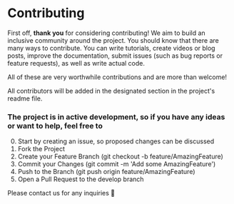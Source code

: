 # Contributing

First off, **thank you** for considering contributing! We aim to build an
inclusive community around the project. You should know that there
are many ways to contribute. You can write tutorials, create videos or blog posts,
improve the documentation, submit issues (such as bug reports or feature requests), as well as write actual code.

All of these are very worthwhile contributions and are more than welcome!

All contributors will be added in the designated section in the project's readme file.

### The project is in active development, so if you have any ideas or want to help, feel free to

0. Start by creating an issue, so proposed changes can be discussed
1. Fork the Project
2. Create your Feature Branch (git checkout -b feature/AmazingFeature)
3. Commit your Changes (git commit -m 'Add some AmazingFeature')
4. Push to the Branch (git push origin feature/AmazingFeature)
5. Open a Pull Request to the develop branch

Please contact us for any inquiries 🙂
